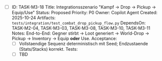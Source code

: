 - [ ] ID: TASK-M3-18
  Title: Integrationsszenario "Kampf -> Drop -> Pickup -> Equip/Use"
  Status: Proposed
  Priority: P0
  Owner: Copilot Agent
  Created: 2025-10-24
  Artifacts: `tests/integration/test_combat_drop_pickup_flow.py`
  DependsOn: TASK-M2-04, TASK-M3-03, TASK-M3-08, TASK-M3-10, TASK-M3-11
  Notes:
  End-to-End: Gegner stirbt -> Loot generiert -> World-Drop -> Pickup -> Inventory -> Equip **oder** Use.
  Acceptance:
  - [ ] Vollstaendige Sequenz deterministisch mit Seed; Endzustaende (Stats/Stacks) korrekt.
  Tests:
  - [ ] TBD
